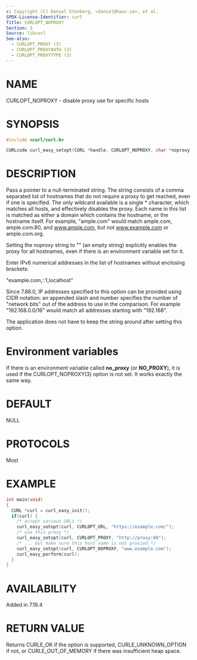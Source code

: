```yaml
---
c: Copyright (C) Daniel Stenberg, <daniel@haxx.se>, et al.
SPDX-License-Identifier: curl
Title: CURLOPT_NOPROXY
Section: 3
Source: libcurl
See-also:
  - CURLOPT_PROXY (3)
  - CURLOPT_PROXYAUTH (3)
  - CURLOPT_PROXYTYPE (3)
---
```


# NAME

CURLOPT_NOPROXY - disable proxy use for specific hosts

# SYNOPSIS

~~~c
#include <curl/curl.h>

CURLcode curl_easy_setopt(CURL *handle, CURLOPT_NOPROXY, char *noproxy);
~~~

# DESCRIPTION

Pass a pointer to a null-terminated string. The string consists of a comma
separated list of hostnames that do not require a proxy to get reached, even
if one is specified. The only wildcard available is a single * character,
which matches all hosts, and effectively disables the proxy. Each name in this
list is matched as either a domain which contains the hostname, or the
hostname itself. For example, "ample.com" would match ample.com, ample.com:80,
and www.ample.com, but not www.example.com or ample.com.org.

Setting the *noproxy* string to "" (an empty string) explicitly enables the
proxy for all hostnames, even if there is an environment variable set for it.

Enter IPv6 numerical addresses in the list of hostnames without enclosing
brackets:

 "example.com,::1,localhost"

Since 7.86.0, IP addresses specified to this option can be provided using CIDR
notation: an appended slash and number specifies the number of "network bits"
out of the address to use in the comparison. For example "192.168.0.0/16"
would match all addresses starting with "192.168".

The application does not have to keep the string around after setting this
option.

# Environment variables

If there is an environment variable called **no_proxy** (or **NO_PROXY**),
it is used if the CURLOPT_NOPROXY(3) option is not set. It works exactly
the same way.

# DEFAULT

NULL

# PROTOCOLS

Most

# EXAMPLE

~~~c
int main(void)
{
  CURL *curl = curl_easy_init();
  if(curl) {
    /* accept various URLs */
    curl_easy_setopt(curl, CURLOPT_URL, "https://example.com/");
    /* use this proxy */
    curl_easy_setopt(curl, CURLOPT_PROXY, "http://proxy:80");
    /* ... but make sure this host name is not proxied */
    curl_easy_setopt(curl, CURLOPT_NOPROXY, "www.example.com");
    curl_easy_perform(curl);
  }
}
~~~

# AVAILABILITY

Added in 7.19.4

# RETURN VALUE

Returns CURLE_OK if the option is supported, CURLE_UNKNOWN_OPTION if not, or
CURLE_OUT_OF_MEMORY if there was insufficient heap space.

